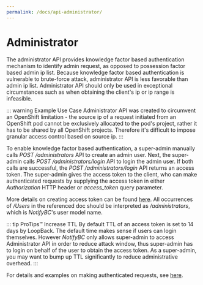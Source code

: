```yaml
---
permalink: /docs/api-administrator/
---
```


# Administrator

The administrator API provides knowledge factor based authentication mechanism to identify admin request, as opposed to possession factor based admin ip list. Because knowledge factor based authentication is vulnerable to brute-force attack, administrator API is less favorable than admin ip list. Administrator API should only be used in exceptional circumstances such as when obtaining the client's ip or ip range is infeasible.

::: warning Example Use Case
Administrator API was created to circumvent an OpenShift limitation - the source ip of a request initiated from an OpenShift pod cannot be exclusively allocated to the pod's project, rather it has to be shared by all OpenShift projects. Therefore it's difficult to impose granular access control based on source ip.
:::

To enable knowledge factor based authentication, a super-admin manually calls _POST /administrators_ API to create an admin user. Next, the super-admin calls _POST /administrators/login_ API to login the admin user. If both calls are successful, the _POST /administrators/login_ API returns an access token. The super-admin gives the access token to the client, who can make authenticated requests by supplying the access token in either _Authorization_ HTTP header or _access_token_ query parameter.

More details on creating access token can be found [here](http://loopback.io/doc/en/lb3/Introduction-to-User-model-authentication.html). All occurrences of _/Users_ in the referenced doc should be interpreted as _/administrators_, which is _NotifyBC_'s user model name.

::: tip ProTips™ Increase TTL
By default TTL of an access token is set to 14 days by LoopBack. The default time makes sense if users can login themselves. However <i>NotifyBC</i> only allows super-admin to access Administrator API in order to reduce attack window, thus super-admin has to login on behalf of the user to obtain the access token. As a super-admin, you may want to bump up TTL significantly to reduce administrative overhead.
:::

For details and examples on making authenticated requests, see [here](http://loopback.io/doc/en/lb3/Making-authenticated-requests.html).
